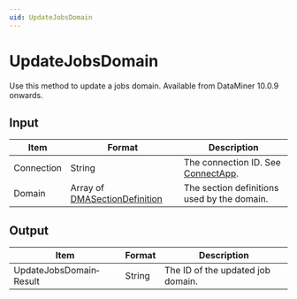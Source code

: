```yaml
---
uid: UpdateJobsDomain
---
```


# UpdateJobsDomain

Use this method to update a jobs domain. Available from DataMiner 10.0.9 onwards.

## Input

| Item | Format | Description |
|--|--|--|
| Connection | String | The connection ID. See [ConnectApp](xref:ConnectApp). |
| Domain | Array of [DMASectionDefinition](xref:DMASectionDefinition) | The section definitions used by the domain. |

## Output

| Item                    | Format | Description                       |
|-------------------------|--------|-----------------------------------|
| UpdateJobsDomain­Result | String | The ID of the updated job domain. |
